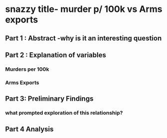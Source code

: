 # snazzy title- murder p/ 100k vs Arms exports

## Part 1 : Abstract -why is it an interesting question

## Part 2 : Explanation of variables

### Murders per 100k

### Arms Exports

## Part 3: Preliminary Findings

### what prompted exploration of this relationship?

## Part 4 Analysis